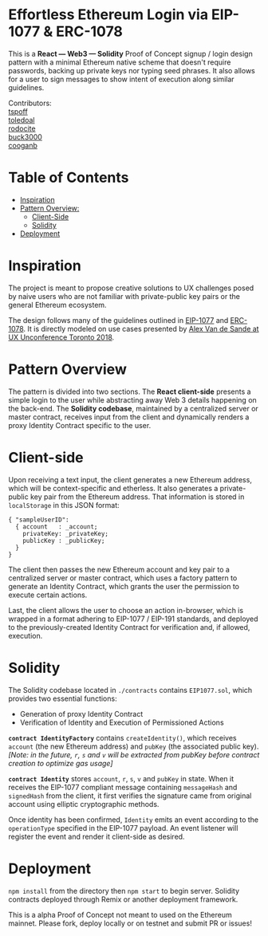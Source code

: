 Effortless Ethereum Login via EIP-1077 & ERC-1078
================= 

This is a __React — Web3 — Solidity__ Proof of Concept signup / login design pattern with a minimal Ethereum native scheme that doesn't require passwords, backing up private keys nor typing seed phrases. It also allows for a user to sign messages to show intent of execution along similar guidelines.

Contributors:  
[tspoff](https://github.com/tspoff)  
[toledoal](https://github.com/toledoal)  
[rodocite](https://github.com/rodocite)  
[buck3000](https://github.com/buck3000)  
[cooganb](https://github.com/cooganb)  

Table of Contents
================= 
  * [Inspiration](#inspiration)  
  * [Pattern Overview:](#pattern-overview)  
      * [Client-Side](#client-side)  
      * [Solidity](#solidity)  
  * [Deployment](#deployment)  
  
  
 
Inspiration  
=====
The project is meant to propose creative solutions to UX challenges posed by naive users who are not familiar with private-public key pairs or the general Ethereum ecosystem.
  
The design follows many of the guidelines outlined in [EIP-1077](https://github.com/ethereum/EIPs/pull/1077) and [ERC-1078](https://github.com/ethereum/EIPs/pull/1078). It is directly modeled on use cases presented by [Alex Van de Sande at UX Unconference Toronto 2018](https://www.youtube.com/watch?v=qF2lhJzngto&feature=youtu.be).
  

Pattern Overview  
=====
The pattern is divided into two sections. The __React client-side__ presents a simple login  to the user while abstracting away Web 3 details happening on the back-end. The __Solidity codebase__, maintained by a centralized server or master contract, receives input from the client and dynamically renders a proxy Identity Contract specific to the user.
  

Client-side  
=====
Upon receiving a text input, the client generates a new Ethereum address, which will be context-specific and etherless. It also generates a private-public key pair from the Ethereum address. That information is stored in `localStorage` in this JSON format:
  
```
{ "sampleUserID":
  { account   : _account;
    privateKey: _privateKey;
    publicKey : _publicKey;
  }
}
```
  
  
The client then passes the new Ethereum account and key pair to a centralized server or master contract, which uses a factory pattern to generate an Identity Contract, which grants the user the permission to execute certain actions.
  
Last, the client allows the user to choose an action in-browser, which is wrapped in a format adhering to EIP-1077 / EIP-191 standards, and deployed to the previously-created Identity Contract for verification and, if allowed, execution.
  

Solidity  
=====
The Solidity codebase located in `./contracts` contains `EIP1077.sol`, which provides two essential functions:
  
* Generation of proxy Identity Contract
* Verification of Identity and Execution of Permissioned Actions
  
__`contract IdentityFactory`__ contains `createIdentity()`, which receives `account` (the new Ethereum address) and `pubKey` (the associated public key). *[Note: in the future, `r`, `s` and `v` will be extracted from pubKey before contract creation to optimize gas usage]* 
  
__`contract Identity`__ stores `account`, `r`, `s`, `v` and `pubKey` in state. When it receives the EIP-1077 compliant message containing `messageHash` and `signedHash` from the client, it first verifies the signature came from original account using elliptic cryptographic methods.
  
Once identity has been confirmed, `Identity` emits an event according to the `operationType` specified in the EIP-1077 payload. An event listener will register the event and render it client-side as desired.
  
  
Deployment  
=====

`npm install` from the directory then `npm start` to begin server. Solidity contracts deployed through Remix or another deployment framework.


This is a alpha Proof of Concept not meant to used on the Ethereum mainnet. Please fork, deploy locally or on testnet and submit PR or issues!
